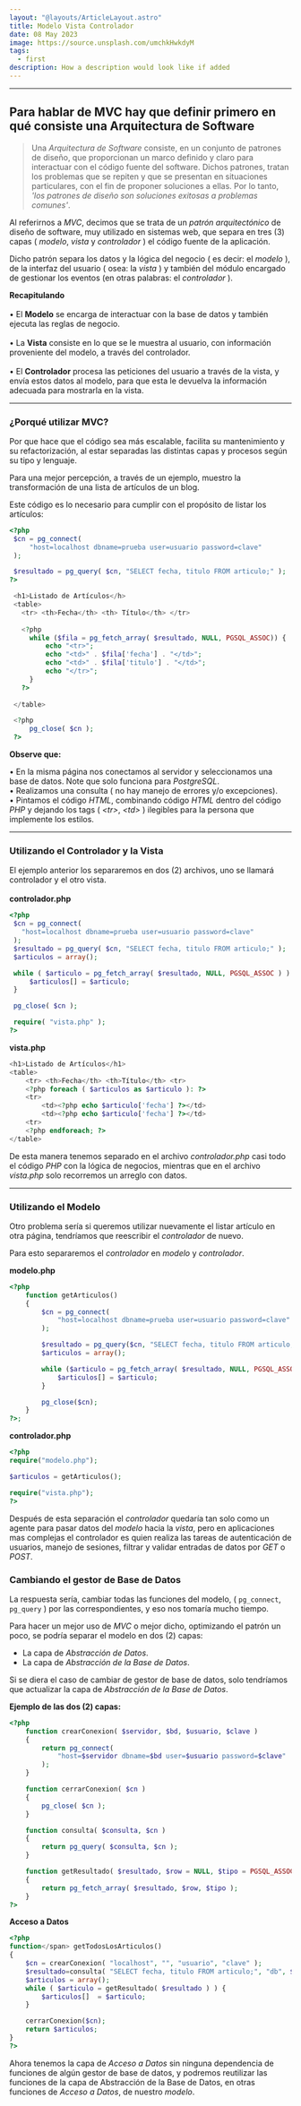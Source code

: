 ```yaml
---
layout: "@layouts/ArticleLayout.astro"
title: Modelo Vista Controlador
date: 08 May 2023
image: https://source.unsplash.com/umchkHwkdyM
tags:
  - first
description: How a description would look like if added
---
```


---

<h2>Para hablar de MVC hay que definir primero en qué consiste una Arquitectura de Software</h2>

>Una _Arquitectura de Software_ consiste, en un conjunto de patrones de diseño, que proporcionan un marco definido y claro para interactuar con el código fuente del software. Dichos patrones, tratan los problemas que se repiten y que se presentan en situaciones particulares, con el fin de proponer soluciones a ellas. Por lo tanto, _'los patrones de diseño son soluciones exitosas a problemas comunes'_.

Al referirnos a _MVC_, decimos que se trata de un _patrón arquitectónico_ de diseño de software, muy utilizado en sistemas web, que separa en tres (3) capas ( _modelo_, _vista_ y _controlador_ ) el código fuente de la aplicación.
                    
Dicho patrón separa los datos y la lógica del negocio ( es decir: el _modelo_ ),  de la interfaz del usuario ( osea: la _vista_ ) y también del módulo encargado de gestionar los eventos (en otras palabras: el _controlador_ ).

<strong>Recapitulando</strong>
<br/><br/> 
• El <strong>Modelo</strong> se encarga de interactuar con la base de datos y también ejecuta las reglas de negocio. 
<br/><br/> 
• La <strong>Vista</strong> consiste en lo que se le muestra al usuario, con información proveniente del modelo, a través del controlador. 
<br/><br/> 
• El <strong>Controlador</strong> procesa las peticiones del usuario a través de la vista, y envía estos datos al modelo, para que esta le devuelva la información adecuada para mostrarla en la vista.

---

<h3>¿Porqué utilizar MVC?</h3>

Por que hace que el código sea más escalable, facilita su mantenimiento y su refactorización, al estar separadas las distintas capas y procesos según su tipo y lenguaje.

Para una mejor percepción, a través de un ejemplo, muestro la transformación de una  lista de artículos de un blog.

Este código es lo necesario para cumplir con el propósito de listar los artículos:

```php
<?php
 $cn = pg_connect(
     "host=localhost dbname=prueba user=usuario password=clave"
 );

 $resultado = pg_query( $cn, "SELECT fecha, titulo FROM articulo;" );
?>

 <h1>Listado de Artículos</h>
 <table>
   <tr> <th>Fecha</th> <th> Título</th> </tr>
   
   <?php
     while ($fila = pg_fetch_array( $resultado, NULL, PGSQL_ASSOC)) {
         echo "<tr>";
         echo "<td>" . $fila['fecha'] . "</td>";
         echo "<td>" . $fila['titulo'] . "</td>";
         echo "</tr>";
     }
   ?>
   
 </table>

 <?php
     pg_close( $cn );
 ?>
```

<strong>Observe que:</strong>
 
• En la misma página nos conectamos al servidor y seleccionamos una base de datos. Note que solo funciona para <i>PostgreSQL</i>.
<br/>
• Realizamos una consulta ( no hay manejo de errores y/o excepciones).
<br/>
• Pintamos el código <i>HTML</i>, combinando código <i>HTML </i>dentro del código <i>PHP</i> y dejando los tags ( <i>&lt;tr&gt;</i>, <i>&lt;td&gt;</i> ) ilegibles para la persona que implemente los estilos.

---

<h3>Utilizando el Controlador y la Vista</h3>

El ejemplo anterior los separaremos en dos (2) archivos, uno se llamará controlador y el otro vista.
<br/><br/> 
<strong>controlador.php</strong>

```php
<?php
 $cn = pg_connect(
   "host=localhost dbname=prueba user=usuario password=clave"
 );
 $resultado = pg_query( $cn, "SELECT fecha, titulo FROM articulo;" );
 $articulos = array();

 while ( $articulo = pg_fetch_array( $resultado, NULL, PGSQL_ASSOC ) ) {
     $articulos[] = $articulo;
 }

 pg_close( $cn );

 require( "vista.php" );
?>
```

<strong>vista.php</strong>

```php
<h1>Listado de Artículos</h1>
<table>
    <tr> <th>Fecha</th> <th>Título</th> <tr>
    <?php foreach ( $articulos as $articulo ): ?>
    <tr>
        <td><?php echo $articulo['fecha'] ?></td>
        <td><?php echo $articulo['fecha'] ?></td>
    <tr>
    <?php endforeach; ?>
</table>
```

De esta manera tenemos separado en el archivo _controlador.php_ casi todo el código _PHP_ con la lógica de negocios, mientras que en el archivo _vista.php_ solo recorremos un arreglo con datos.

---

<h3>Utilizando el Modelo</h3>

Otro problema sería si queremos utilizar nuevamente el listar artículo en otra página, tendríamos que reescribir el <i>controlador</i> de nuevo. 
                     
Para esto separaremos el <i>controlador</i> en <i>modelo</i> y <i>controlador</i>. 

<strong>modelo.php</strong>

```php
<?php
    function getArticulos()
    {
        $cn = pg_connect(
            "host=localhost dbname=prueba user=usuario password=clave"
        ); 

        $resultado = pg_query($cn, "SELECT fecha, titulo FROM articulo;");
        $articulos = array();

        while ($articulo = pg_fetch_array( $resultado, NULL, PGSQL_ASSOC)){
            $articulos[] = $articulo;
        }

        pg_close($cn);
    }
?>;
```

<strong>controlador.php</strong>

```php
<?php
require("modelo.php");

$articulos = getArticulos();

require("vista.php");
?>
```

Después de esta separación el _controlador_ quedaría tan solo como un agente para pasar datos del _modelo_ hacia la _vista_, pero en aplicaciones mas complejas el controlador es quien realiza las tareas de autenticación de usuarios, manejo de sesiones, filtrar y validar entradas de datos por _GET_ o _POST_.

<h3>Cambiando el gestor de Base de Datos</h3>

La respuesta sería, cambiar todas las funciones del modelo, ( `pg_connect`, `pg_query` ) por las correspondientes, y eso nos tomaría mucho tiempo.

Para hacer un mejor uso de _MVC_ o mejor dicho, optimizando el patrón un poco, se podría separar el modelo en dos (2) capas:
                   
- La capa de _Abstracción de Datos_.
- La capa de _Abstracción de la Base de Datos_.

Si se diera el caso de cambiar de gestor de base de datos, solo tendríamos que actualizar la capa de _Abstracción de la Base de Datos_.

<strong>Ejemplo de las dos (2) capas:</strong>

```php
<?php
    function crearConexion( $servidor, $bd, $usuario, $clave )
    {
        return pg_connect(
            "host=$servidor dbname=$bd user=$usuario password=$clave"
        );
    }

    function cerrarConexion( $cn )
    {
        pg_close( $cn );
    }

    function consulta( $consulta, $cn )
    {
        return pg_query( $consulta, $cn );
    }

    function getResultado( $resultado, $row = NULL, $tipo = PGSQL_ASSOC )
    {
        return pg_fetch_array( $resultado, $row, $tipo );
    }
?>
```

<strong>Acceso a Datos</strong>

```php
<?php   
function</span> getTodosLosArticulos()
{
    $cn = crearConexion( "localhost", "", "usuario", "clave" );
    $resultado=consulta( "SELECT fecha, titulo FROM articulo;", "db", $cn);
    $articulos = array();
    while ( $articulo = getResultado( $resultado ) ) {
        $articulos[]  = $articulo;
    }

    cerrarConexion($cn);
    return $articulos;
}
?>
```

Ahora tenemos la capa de _Acceso a Datos_ sin ninguna dependencia de funciones de algún gestor de base de datos, y podremos reutilizar las funciones de la capa de Abstracción de la Base de Datos, en otras funciones de _Acceso a Datos_, de nuestro _modelo_.
